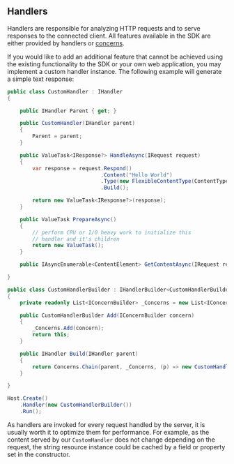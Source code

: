﻿## Handlers

Handlers are responsible for analyzing HTTP requests and to serve responses to the connected client. All features
available in the SDK are either provided by handlers or [concerns](./concerns).

If you would like to add an additional feature that cannot be achieved using the existing
functionality to the SDK or your own web application, you may implement
a custom handler instance. The following example will generate a simple text response:

```csharp
public class CustomHandler : IHandler
{ 

    public IHandler Parent { get; }

    public CustomHandler(IHandler parent)
    {
        Parent = parent;
    }

    public ValueTask<IResponse?> HandleAsync(IRequest request)
    {
        var response = request.Respond()
                              .Content("Hello World")
                              .Type(new FlexibleContentType(ContentType.TextPlain))
                              .Build();

        return new ValueTask<IResponse?>(response);
    }

    public ValueTask PrepareAsync() 
    {
        // perform CPU or I/O heavy work to initialize this
        // handler and it's children
        return new ValueTask();
    }

    public IAsyncEnumerable<ContentElement> GetContentAsync(IRequest request) => AsyncEnumerable.Empty<ContentElement>();

}

public class CustomHandlerBuilder : IHandlerBuilder<CustomHandlerBuilder>
{
    private readonly List<IConcernBuilder> _Concerns = new List<IConcernBuilder>();

    public CustomHandlerBuilder Add(IConcernBuilder concern)
    {
        _Concerns.Add(concern);
        return this;
    }

    public IHandler Build(IHandler parent)
    {
        return Concerns.Chain(parent, _Concerns, (p) => new CustomHandler(p));
    }

}

Host.Create()
    .Handler(new CustomHandlerBuilder())
    .Run();
```

As handlers are invoked for every request handled by the server, it is usually worth it to
optimize them for performance. For example, as the content served by our `CustomHandler` does 
not change depending on the request, the string resource instance could be cached by a field or property
set in the constructor.